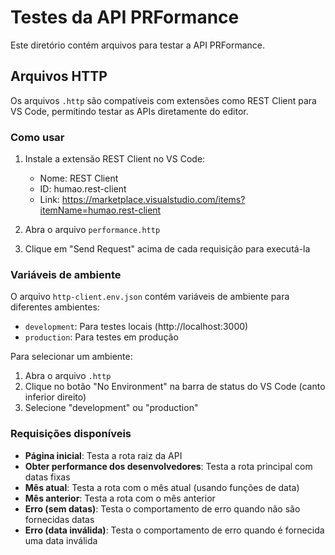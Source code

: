 # Testes da API PRFormance

Este diretório contém arquivos para testar a API PRFormance.

## Arquivos HTTP

Os arquivos `.http` são compatíveis com extensões como REST Client para VS Code, permitindo testar as APIs diretamente do editor.

### Como usar

1. Instale a extensão REST Client no VS Code:
   - Nome: REST Client
   - ID: humao.rest-client
   - Link: https://marketplace.visualstudio.com/items?itemName=humao.rest-client

2. Abra o arquivo `performance.http`

3. Clique em "Send Request" acima de cada requisição para executá-la

### Variáveis de ambiente

O arquivo `http-client.env.json` contém variáveis de ambiente para diferentes ambientes:

- `development`: Para testes locais (http://localhost:3000)
- `production`: Para testes em produção

Para selecionar um ambiente:
1. Abra o arquivo `.http`
2. Clique no botão "No Environment" na barra de status do VS Code (canto inferior direito)
3. Selecione "development" ou "production"

### Requisições disponíveis

- **Página inicial**: Testa a rota raiz da API
- **Obter performance dos desenvolvedores**: Testa a rota principal com datas fixas
- **Mês atual**: Testa a rota com o mês atual (usando funções de data)
- **Mês anterior**: Testa a rota com o mês anterior
- **Erro (sem datas)**: Testa o comportamento de erro quando não são fornecidas datas
- **Erro (data inválida)**: Testa o comportamento de erro quando é fornecida uma data inválida 
